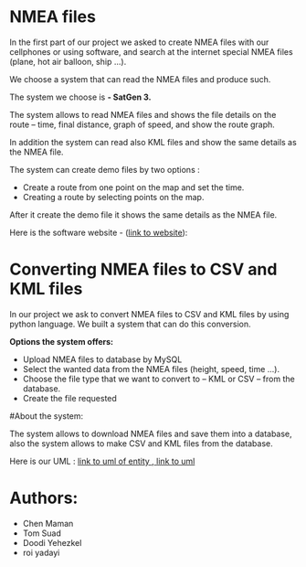 # NMEA files
In the first part of our project we asked to create NMEA files with our cellphones or using software, and search at the internet special NMEA files (plane, hot air balloon, ship ...).  

We choose a system that can read the NMEA files and produce such.

The system we choose is **- SatGen 3.**

The system allows to read NMEA files and shows the file details on the route – time, final distance, graph of speed, and show the route graph.

In addition the system can read also KML files and show the same details as the NMEA file.

The system can create demo files by two options :
*	Create a route from one point on the map and set the time.
*	Creating a route by selecting points on the map.

After it create the demo file it shows the same details as the NMEA file. 

Here is the software website - ([link to website](http://www.labsat.co.uk/index.php/en/products/satgen-simulator-software)):



# Converting NMEA files to CSV and KML files

In our project we ask to convert NMEA files to CSV and KML files by using python language. We built a system that can do this conversion.

**Options the system offers:**
*	Upload NMEA files to database by MySQL
*	Select the wanted data from the NMEA files (height, speed, time ...).
*	Choose the file type that we want to convert to – KML or CSV – from the database.
*	Create the file requested



#About the system:

The system allows to download NMEA files and save them into a database, also the system allows to make CSV and KML files from the database.

Here is our UML : [link to uml of entity , ](https://github.com/Ex02/Ex02/blob/master/uml2_ex02.png)  [ link to uml](https://github.com/Ex02/Ex02/blob/master/uml_ex02.png)


# Authors:
* Chen Maman
* Tom Suad
* Doodi Yehezkel
* roi yadayi

